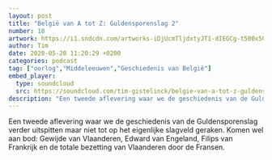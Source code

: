 ```yaml
---
layout: post
title: "België van A tot Z: Guldensporenslag 2"
number: 18
artwork: https://i1.sndcdn.com/artworks-iDjUcmTljdxtyJT1-dIEGCg-t500x500.jpg
author: Tim
date: 2020-05-20 11:20:29 +0200
categories: podcast
tag: ["oorlog","Middeleeuwen","Geschiedenis van België"]
embed_player:
  type: soundcloud
  src: https://soundcloud.com/tim-gistelinck/belgie-van-a-tot-z-guldensporenslag-2
description: "Een tweede aflevering waar we de geschiedenis van de Guldensporenslag verder uitspitten maar niet tot op het eigenlijke slagveld geraken."
---
```

Een tweede aflevering waar we de geschiedenis van de Guldensporenslag verder uitspitten maar niet tot op het eigenlijke slagveld geraken. Komen wel aan bod: Gewijde van Vlaanderen, Edward van Engeland, Filips van Frankrijk en de totale bezetting van Vlaanderen door de Fransen.